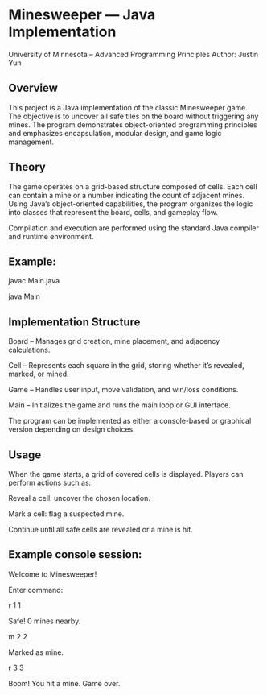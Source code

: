 # Minesweeper — Java Implementation

University of Minnesota – Advanced Programming Principles
Author: Justin Yun

## Overview

This project is a Java implementation of the classic Minesweeper game. The objective is to uncover all safe tiles on the board without triggering any mines. The program demonstrates object-oriented programming principles and emphasizes encapsulation, modular design, and game logic management.

## Theory

The game operates on a grid-based structure composed of cells. Each cell can contain a mine or a number indicating the count of adjacent mines.
Using Java’s object-oriented capabilities, the program organizes the logic into classes that represent the board, cells, and gameplay flow.

Compilation and execution are performed using the standard Java compiler and runtime environment.

## Example:

javac Main.java

java Main

## Implementation Structure

Board – Manages grid creation, mine placement, and adjacency calculations.

Cell – Represents each square in the grid, storing whether it’s revealed, marked, or mined.

Game – Handles user input, move validation, and win/loss conditions.

Main – Initializes the game and runs the main loop or GUI interface.

The program can be implemented as either a console-based or graphical version depending on design choices.

## Usage

When the game starts, a grid of covered cells is displayed.
Players can perform actions such as:

Reveal a cell: uncover the chosen location.

Mark a cell: flag a suspected mine.

Continue until all safe cells are revealed or a mine is hit.

## Example console session:

Welcome to Minesweeper!

Enter command:

r 1 1

Safe! 0 mines nearby.

m 2 2

Marked as mine.

r 3 3

Boom! You hit a mine. Game over.
